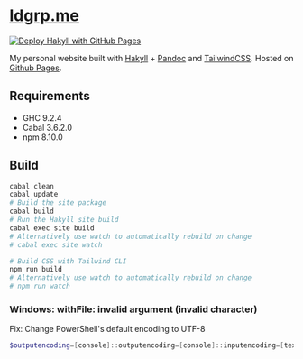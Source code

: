 # [ldgrp.me](https://ldgrp.me)

[![Deploy Hakyll with GitHub Pages](https://github.com/ldgrp/ldgrp.github.io/actions/workflows/pages.yml/badge.svg)](https://github.com/ldgrp/ldgrp.github.io/actions/workflows/pages.yml)

My personal website built with [Hakyll][hakyll] + [Pandoc][pandoc] and [TailwindCSS][tailwind].
Hosted on [Github Pages][github-pages].

## Requirements
- GHC 9.2.4
- Cabal 3.6.2.0
- npm 8.10.0

## Build

```bash
cabal clean
cabal update
# Build the site package
cabal build
# Run the Hakyll site build
cabal exec site build 
# Alternatively use watch to automatically rebuild on change
# cabal exec site watch
```

```bash
# Build CSS with Tailwind CLI
npm run build 
# Alternatively use watch to automatically rebuild on change
# npm run watch
```

### Windows: withFile: invalid argument (invalid character)

Fix: Change PowerShell's default encoding to UTF-8
```powershell
$outputencoding=[console]::outputencoding=[console]::inputencoding=[text.encoding]::utf8
```
[hakyll]: https://jaspervdj.be/hakyll
[pandoc]: https://pandoc.org/
[tailwind]: https://tailwindcss.com/
[github-pages]: https://pages.github.com/
